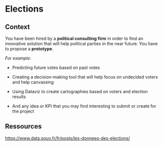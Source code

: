 # Elections

## Context
You have been hired by a **political consulting firm** in order to find an innovative solution that will help political parties in the near future. You have to propose a **prototype**.

*For example:*
- Predicting future votes based on past votes

- Creating a decision-making tool that will help focus on undecided voters and help canvassing

- Using Dataviz to create cartographies based on voters and election results

- And any idea or KPI that you may find interesting to submit or create for the project

## Ressources
https://www.data.gouv.fr/fr/posts/les-donnees-des-elections/
